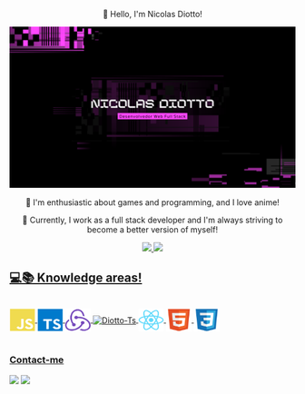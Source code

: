 <div align="center">
  <p>👋 Hello, I'm Nicolas Diotto!
  </p>
  <img src="./assets/banner.png" alt="banner github" />
  <p>👀 I'm enthusiastic about games and programming, and I love anime!
  </p>
  <p>🌱 Currently, I work as a full stack developer and I'm always striving to become a better version of myself!
  </p>
  <a href="https://github.com/Diotto6">
  <img height="180em" src="[https://github-readme-stats.vercel.app/api?username=Diotto6&show_icons=true&theme=tokyonight&include_all_commits=true&count_private=true](https://github.com/Diotto6/Diotto6/blob/main/Screenshot_2.png)"/>
  <img height="180em" src="https://github-readme-stats.vercel.app/api/top-langs/?username=Diotto6&layout=compact&langs_count=7&theme=tokyonight"/>
</div>
<div style="display: inline_block">
<h2>💻📚 Knowledge areas! </h2>
<br>
  <img align="center" alt="Diotto-Js" height="40" width="45" src="https://raw.githubusercontent.com/devicons/devicon/master/icons/javascript/javascript-plain.svg">
   <img align="center" alt="Diotto-Ts" height="40" width="45" src="https://raw.githubusercontent.com/devicons/devicon/master/icons/typescript/typescript-plain.svg">
     <img align="center" alt="Diotto-Ts" height="40" width="45" src="https://raw.githubusercontent.com/devicons/devicon/master/icons/redux/redux-original.svg">
      <img src="https://cdn.jsdelivr.net/gh/devicons/devicon/icons/nextjs/nextjs-original.svg" height="40" width="45" 
  <img align="center" alt="Diotto-Ts" height="40" width="45" src="https://raw.githubusercontent.com/devicons/devicon/master/icons/typescript/typescript-plain.svg">
  <img align="center" alt="Diotto-React" height="40" width="45" src="https://raw.githubusercontent.com/devicons/devicon/master/icons/react/react-original.svg">
  <img align="center" alt="Diotto-HTML" height="40" width="45" src="https://raw.githubusercontent.com/devicons/devicon/master/icons/html5/html5-original.svg">
  <img align="center" alt="Diotto-CSS" height="40" width="45" src="https://raw.githubusercontent.com/devicons/devicon/master/icons/css3/css3-original.svg">
</div> <br>
  <div> 
  <h3> Contact-me </h3>
     <a href="https://www.linkedin.com/in/nicolas-diotto-741404218/" target="_blank"><img src="https://img.shields.io/badge/-LinkedIn-%230077B5?style=for-the-badge&logo=linkedin&logoColor=white" target="_blank"></a> 
  <a href="https://www.instagram.com/nicodiotto/" target="_blank"><img src="https://img.shields.io/badge/-Instagram-%23E4405F?style=for-the-badge&logo=instagram&logoColor=white" target="_blank"></a>
  </div>
